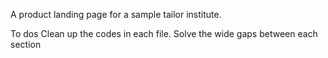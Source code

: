 A product landing page for a sample tailor institute.

To dos
Clean up the codes in each file.
Solve the wide gaps between each section
